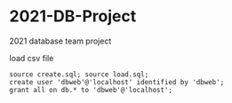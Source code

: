 # 2021-DB-Project
2021 database team project 


load csv file 
```
source create.sql; source load.sql;
create user 'dbweb'@'localhost' identified by 'dbweb';
grant all on db.* to 'dbweb'@'localhost';
```
